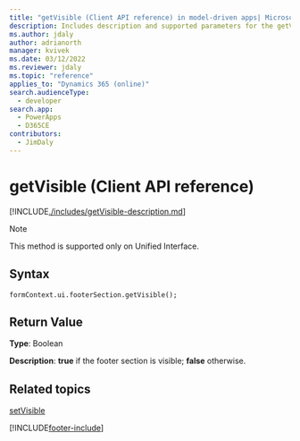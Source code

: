 ```yaml
---
title: "getVisible (Client API reference) in model-driven apps| MicrosoftDocs"
description: Includes description and supported parameters for the getVisible method.
ms.author: jdaly
author: adrianorth
manager: kvivek
ms.date: 03/12/2022
ms.reviewer: jdaly
ms.topic: "reference"
applies_to: "Dynamics 365 (online)"
search.audienceType: 
  - developer
search.app: 
  - PowerApps
  - D365CE
contributors:
  - JimDaly
---
```


# getVisible (Client API reference)

[!INCLUDE[./includes/getVisible-description.md](./includes/getVisible-description.md)]

> [!NOTE]
> This method is supported only on Unified Interface.

## Syntax

`formContext.ui.footerSection.getVisible();`

## Return Value

**Type**: Boolean

**Description**: **true** if the footer section is visible; **false** otherwise.

## Related topics

[setVisible](setVisible.md)


[!INCLUDE[footer-include](../../../../../includes/footer-banner.md)]